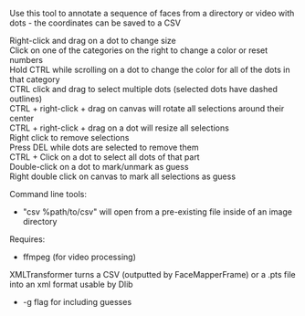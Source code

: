 Use this tool to annotate a sequence of faces from a directory or video with dots - the coordinates can be saved to a CSV

Right-click and drag on a dot to change size<br />
Click on one of the categories on the right to change a color or reset numbers<br />
Hold CTRL while scrolling on a dot to change the color for all of the dots in that category <br />
CTRL click and drag to select multiple dots (selected dots have dashed outlines)<br />
CTRL + right-click + drag on canvas will rotate all selections around their center <br />
CTRL + right-click + drag on a dot will resize all selections <br />
Right click to remove selections  <br />
Press DEL while dots are selected to remove them <br />
CTRL + Click on a dot to select all dots of that part <br />
Double-click on a dot to mark/unmark as guess <br />
Right double click on canvas to mark all selections as guess <br />

Command line tools:
- "csv %path/to/csv" will open from a pre-existing file inside of an image directory

Requires:
- ffmpeg (for video processing)

 
XMLTransformer turns a CSV (outputted by FaceMapperFrame) or a .pts file into an xml format usable by Dlib
- -g flag for including guesses